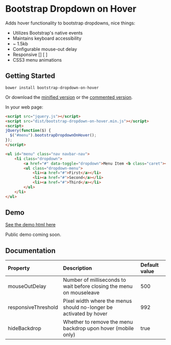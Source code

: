 # Bootstrap Dropdown on Hover

Adds hover functionality to bootstrap dropdowns, nice things:

+ Utilizes Bootstrap's native events
+ Maintains keyboard accessibility
+ ~ 1.5kb
+ Configurable mouse-out delay
+ Responsive [] [  ]
+ CSS3 menu animations

## Getting Started

```shell
bower install bootstrap-dropdown-on-hover
```

Or download the [minified version][min] or the [commented version][max].

[min]: https://raw.githubusercontent.com/millerbennett/jquery-bootstrap-dropdown-on-hover/master/dist/jquery.bootstrap-dropdown-on-hover.min.js
[max]: https://raw.githubusercontent.com/millerbennett/jquery-bootstrap-dropdown-on-hover/master/dist/jquery.bootstrap-dropdown-on-hover.js

In your web page:

```html
<script src="jquery.js"></script>
<script src="dist/bootstrap-dropdown-on-hover.min.js"></script>
<script>
jQuery(function($) {
  $("#menu").bootstrapDropdownOnHover();
});
</script>
```

```html
<ul id="menu" class="nav navbar-nav">
	<li class="dropdown">
	    <a href="#" data-toggle="dropdown">Menu Item <b class="caret"></b></a>
	    <ul class="dropdown-menu">
	        <li><a href="#">First</a></li>
	        <li><a href="#">Second</a></li>
	        <li><a href="#">Third</a></li>
	    </ul>
	</li>
</ul>
```

## Demo
[See the demo html here](https://raw.github.com/millerbennett/jquery-bootstrap-dropdown-on-hover/master/demo/demo.html)

Public demo coming soon.

## Documentation

| Property            | Description                                                              | Default value  |
|:------------------- |:------------------------------------------------------------------------ |:-------------- |
| mouseOutDelay       | Number of milliseconds to wait before closing the menu on mouseleave     | 500            |
| responsiveThreshold | Pixel width where the menus should no-longer be activated by hover       | 992            |
| hideBackdrop        | Whether to remove the menu backdrop upon hover (mobile only)             | true           |

